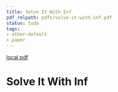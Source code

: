 ```yaml
---
title: Solve It With Inf
pdf_relpath: pdfs/solve-it-with-inf.pdf
status: todo
tags:
- other-default
- paper
---
```


[local pdf](../../../pdfs/solve-it-with-inf.pdf)

# Solve It With Inf
